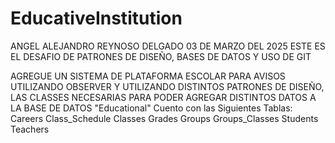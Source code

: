 # EducativeInstitution
ANGEL ALEJANDRO REYNOSO DELGADO
03 DE MARZO DEL 2025
ESTE ES EL DESAFIO DE PATRONES DE DISEÑO, BASES DE DATOS Y USO DE GIT

AGREGUE UN SISTEMA DE PLATAFORMA ESCOLAR PARA AVISOS UTILIZANDO OBSERVER
Y UTILIZANDO DISTINTOS PATRONES DE DISEÑO, LAS CLASSES NECESARIAS PARA PODER AGREGAR DISTINTOS DATOS A LA BASE DE DATOS 
"Educational"
Cuento con las Siguientes Tablas:
Careers
Class_Schedule
Classes
Grades
Groups
Groups_Classes
Students
Teachers
